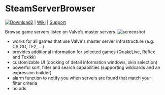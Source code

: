 # SteamServerBrowser

[![Download2](https://upload.wikimedia.org/wikipedia/commons/thumb/b/bd/Download_Button.svg/120px-Download_Button.svg.png)](https://github.com/PredatH0r/SteamServerBrowser/releases)
 | [Wiki](https://github.com/PredatH0r/SteamServerBrowser/wiki) | [Support](https://github.com/PredatH0r/SteamServerBrowser/issues) 

Browse game servers listen on Valve's master servers.
![screenshot](https://download1514.mediafire.com/1pf16evuonpg/6nllm6yqroje98f/ssb_262dev.png)

  - works for all games that use Valve's master server infrastructure (e.g. CS:GO, TF2, ...)
  - provides additional information for selected games (QuakeLive, Reflex and Toxikk)
  - customizable UI (docking of detail information windows, skin selection)
  - powerful sort, filter and search capabilities (supporting wildcards and an expression builder)
  - alarm function to notify you when servers are found that match your filter criteria
  - no ads
